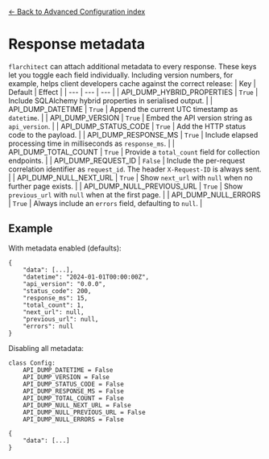 [← Back to Advanced Configuration index](index.md)

# Response metadata
`flarchitect` can attach additional metadata to every response. These
keys let you toggle each field individually. Including version numbers, for
example, helps client developers cache against the correct release:
| Key | Default | Effect |
| --- | --- | --- |
| API_DUMP_HYBRID_PROPERTIES | `True` | Include SQLAlchemy hybrid properties in serialised output. |
| API_DUMP_DATETIME | `True` | Append the current UTC timestamp as `datetime`. |
| API_DUMP_VERSION | `True` | Embed the API version string as `api_version`. |
| API_DUMP_STATUS_CODE | `True` | Add the HTTP status code to the payload. |
| API_DUMP_RESPONSE_MS | `True` | Include elapsed processing time in milliseconds as `response_ms`. |
| API_DUMP_TOTAL_COUNT | `True` | Provide a `total_count` field for collection endpoints. |
| API_DUMP_REQUEST_ID | `False` | Include the per-request correlation identifier as `request_id`. The header `X-Request-ID` is always sent. |
| API_DUMP_NULL_NEXT_URL | `True` | Show `next_url` with `null` when no further page exists. |
| API_DUMP_NULL_PREVIOUS_URL | `True` | Show `previous_url` with `null` when at the first page. |
| API_DUMP_NULL_ERRORS | `True` | Always include an `errors` field, defaulting to `null`. |

## Example
With metadata enabled (defaults):
```
{
    "data": [...],
    "datetime": "2024-01-01T00:00:00Z",
    "api_version": "0.0.0",
    "status_code": 200,
    "response_ms": 15,
    "total_count": 1,
    "next_url": null,
    "previous_url": null,
    "errors": null
}
```
Disabling all metadata:
```
class Config:
    API_DUMP_DATETIME = False
    API_DUMP_VERSION = False
    API_DUMP_STATUS_CODE = False
    API_DUMP_RESPONSE_MS = False
    API_DUMP_TOTAL_COUNT = False
    API_DUMP_NULL_NEXT_URL = False
    API_DUMP_NULL_PREVIOUS_URL = False
    API_DUMP_NULL_ERRORS = False

{
    "data": [...]
}
```

